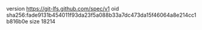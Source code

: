 version https://git-lfs.github.com/spec/v1
oid sha256:fade9131b454011f93da23f5a088b33a7dc473da15f46064a8e214cc1b816b0e
size 18214
